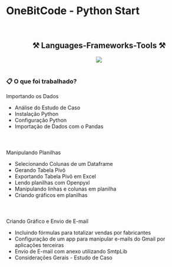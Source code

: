 # OneBitCode - Python Start


<br/>


<div align="center">
    <h2>⚒️ Languages-Frameworks-Tools ⚒️</h2>
    <img src="https://skillicons.dev/icons?i=github,git,vscode,py,gmail" />
</div>

<br/>


### 📋 O que foi trabalhado?
Importando os Dados
- Análise do Estudo de Caso
- Instalação Python
- Configuração Python
- Importação de Dados com o Pandas
<br/>

###
Manipulando Planilhas
- Selecionando Colunas de um Dataframe
- Gerando Tabela Pivô
- Exportando Tabela Pivô em Excel
- Lendo planilhas com Openpyxl
- Manipulando linhas e colunas em planilha
- Criando gráficos em planilhas
<br/>

###
 Criando Gráfico e Envio de E-mail
- Incluindo fórmulas para totalizar vendas por fabricantes
- Configuração de um app para manipular e-mails do Gmail por aplicações terceiras
- Envio de E-mail com anexo utilizando SmtpLib
- Considerações Gerais - Estudo de Caso
